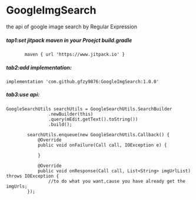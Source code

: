 # GoogleImgSearch

the api of google image search by Regular Expression

##### tap1:set jitpack maven in your Proejct build.gradle

`        maven { url 'https://www.jitpack.io' }
`
##### tab2:add implementation:

`implementation 'com.github.gfzy9876:GoogleImgSearch:1.0.0'`

##### tab3:use api:

    GoogleSearchUtils searchUtils = GoogleSearchUtils.SearchBuilder
                    .newBuilder(this)
                    .query(mEdit.getText().toString())
                    .build();

            searchUtils.enqueue(new GoogleSearchUtils.Callback() {
                @Override
                public void onFailure(Call call, IOException e) {

                }

                @Override
                public void onResponse(Call call, List<String> imgUrlList) throws IOException {
                    //to do what you want,cause you have already get the imgUrls;
            });